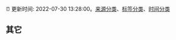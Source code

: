 :alarm_clock: 更新时间: 2022-07-30 13:28:00。[来源分类](../README.md)、[标签分类](../TAGS.md)、[时间分类](../TIMELINE.md)

## 其它



